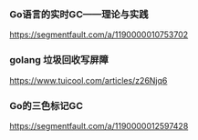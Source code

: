### Go语言的实时GC——理论与实践   
https://segmentfault.com/a/1190000010753702

### golang 垃圾回收写屏障 
https://www.tuicool.com/articles/z26Njq6

### Go的三色标记GC
https://segmentfault.com/a/1190000012597428
